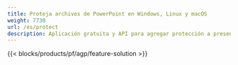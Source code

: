 ```yaml
---
title: Proteja archivos de PowerPoint en Windows, Linux y macOS
weight: 7730
url: /es/protect
description: Aplicación gratuita y API para agregar protección a presentaciones PPT, PPTX y ODP
---
```


{{< blocks/products/pf/agp/feature-solution >}} 

